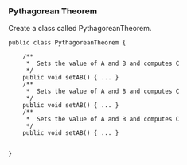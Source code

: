 ### Pythagorean Theorem

Create a class called PythagoreanTheorem.

    public class PythagoreanTheorem {
    
        /**
         *  Sets the value of A and B and computes C
         */
        public void setAB() { ... }
        /**
         *  Sets the value of A and B and computes C
         */
        public void setAB() { ... }
        /**
         *  Sets the value of A and B and computes C
         */
        public void setAB() { ... }
    
    
    }